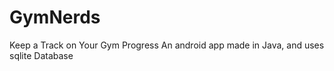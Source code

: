 # GymNerds
Keep a Track on Your Gym Progress
An android app made in Java, and uses sqlite Database 
